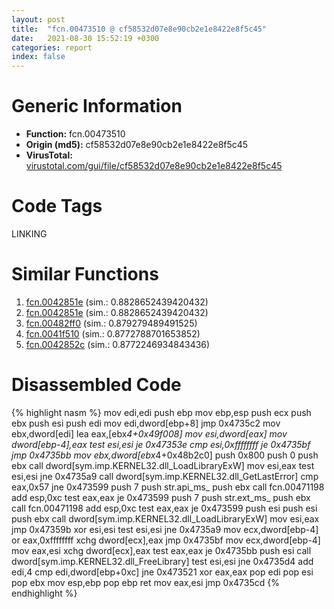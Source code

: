 ```yaml
---
layout: post
title:  "fcn.00473510 @ cf58532d07e8e90cb2e1e8422e8f5c45"
date:   2021-08-30 15:52:19 +0300
categories: report
index: false
---
```


# Generic Information
- **Function:** fcn.00473510
- **Origin (md5):** cf58532d07e8e90cb2e1e8422e8f5c45
- **VirusTotal:** [virustotal.com/gui/file/cf58532d07e8e90cb2e1e8422e8f5c45][virustotal_ref]

# Code Tags
<span class="tag" id="LINKING">LINKING</span>


# Similar Functions

1. [fcn.0042851e][similar_1_ref] (sim.: 0.8828652439420432)
2. [fcn.0042851e][similar_2_ref] (sim.: 0.8828652439420432)
3. [fcn.00482ff0][similar_3_ref] (sim.: 0.879279489491525)
4. [fcn.0041f510][similar_4_ref] (sim.: 0.8772788701653852)
5. [fcn.0042852c][similar_5_ref] (sim.: 0.8772246934843436)


# Disassembled Code

{% highlight nasm %}
mov edi,edi
push ebp
mov ebp,esp
push ecx
push ebx
push esi
push edi
mov edi,dword[ebp+8]
jmp 0x4735c2
mov ebx,dword[edi]
lea eax,[ebx*4+0x49f008]
mov esi,dword[eax]
mov dword[ebp-4],eax
test esi,esi
je 0x47353e
cmp esi,0xffffffff
je 0x4735bf
jmp 0x4735bb
mov ebx,dword[ebx*4+0x48b2c0]
push 0x800
push 0
push ebx
call dword[sym.imp.KERNEL32.dll_LoadLibraryExW]
mov esi,eax
test esi,esi
jne 0x4735a9
call dword[sym.imp.KERNEL32.dll_GetLastError]
cmp eax,0x57
jne 0x473599
push 7
push str.api_ms_
push ebx
call fcn.00471198
add esp,0xc
test eax,eax
je 0x473599
push 7
push str.ext_ms_
push ebx
call fcn.00471198
add esp,0xc
test eax,eax
je 0x473599
push esi
push esi
push ebx
call dword[sym.imp.KERNEL32.dll_LoadLibraryExW]
mov esi,eax
jmp 0x47359b
xor esi,esi
test esi,esi
jne 0x4735a9
mov ecx,dword[ebp-4]
or eax,0xffffffff
xchg dword[ecx],eax
jmp 0x4735bf
mov ecx,dword[ebp-4]
mov eax,esi
xchg dword[ecx],eax
test eax,eax
je 0x4735bb
push esi
call dword[sym.imp.KERNEL32.dll_FreeLibrary]
test esi,esi
jne 0x4735d4
add edi,4
cmp edi,dword[ebp+0xc]
jne 0x473521
xor eax,eax
pop edi
pop esi
pop ebx
mov esp,ebp
pop ebp
ret 
mov eax,esi
jmp 0x4735cd
{% endhighlight %}


[similar_1_ref]: /report/fcn.0042851e@78d87ce975ba70d0cc402a6e27d0fe4d
[similar_2_ref]: /report/fcn.0042851e@12af8d27b47d447878b35a801d6674d2
[similar_3_ref]: /report/fcn.00482ff0@2fcce874fb2a3a396274d2df89c397e3
[similar_4_ref]: /report/fcn.0041f510@29245c79f991cfb0a8bda1c5d052457d
[similar_5_ref]: /report/fcn.0042852c@143c2afed0cb206e05faa28fca4f35ef
[virustotal_ref]: https://www.virustotal.com/gui/file/cf58532d07e8e90cb2e1e8422e8f5c45